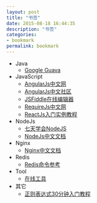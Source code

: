 ```yaml
---
layout: post
title: "书签"
date: 2015-08-18 16:44:35
description: "书签"
categories:
- bookmark
permalink: bookmark
---
```


* Java
  * [Google Guava](http://ifeve.com/google-guava/)
* JavaScript
  * [AngularJs中文网](http://www.apjs.net/)
  * [AngularJs中文社区](http://angularjs.cn/T006)
  * [JSFiddle在线编辑器](http://jsfiddle.net/)
  * [RequireJs中文网](http://www.requirejs.cn/)
  * [ReactJs入门实例教程](http://www.ruanyifeng.com/blog/2015/03/react.html)
* NodeJs
  * [七天学会NodeJS](http://nqdeng.github.io/7-days-nodejs/)
  * [NodeJs中文文档](http://nodeapi.ucdok.com/)
* Nginx
  * [Nginx中文文档](http://www.nginx.cn/doc/index.html)
* Redis
  * [Redis命令参考](http://redisdoc.com/)
* Tool
  * [在线工具](http://tool.lu/)
* 其它
  * [正则表达式30分钟入门教程](http://deerchao.net/tutorials/regex/regex.htm)
